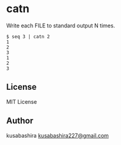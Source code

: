 catn
====

Write each FILE to standard output N times.

```
$ seq 3 | catn 2
1
2
3
1
2
3
```

License
-------

MIT License

Author
------

kusabashira <kusabashira227@gmail.com>
